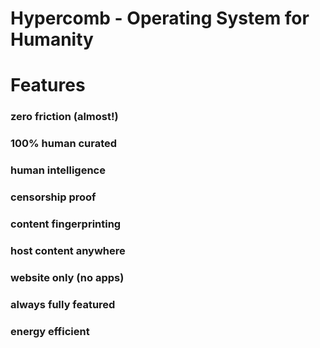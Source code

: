 # Hypercomb - Operating System for Humanity

# Features
### zero friction (almost!)
### 100% human curated
### human intelligence
### censorship proof
### content fingerprinting
### host content anywhere
### website only (no apps)
### always fully featured
### energy efficient

## 

